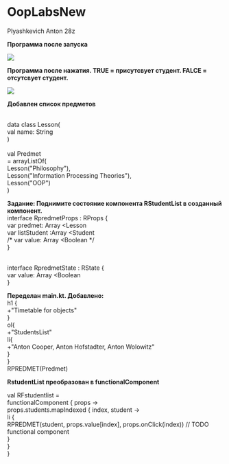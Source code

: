# OopLabsNew
Plyashkevich Anton 28z

**Программа после запуска**

<img src=https://cdn.discordapp.com/attachments/407510344509030400/690966580858847373/unknown.png>

 **Программа после нажатия. TRUE = присутсвует студент. FALCE = отсутсвует студент.**

<img src=https://cdn.discordapp.com/attachments/407510344509030400/690967156539785306/unknown.png>

**Добавлен список предметов** 
 
<br> data class Lesson(
 <br>    val name: String
<br> )
<br> 
<br> val Predmet
  <br>       = arrayListOf(
 <br>    Lesson("Philosophy"),
 <br>    Lesson("Information Processing Theories"),
 <br>    Lesson("OOP")
<br> )

**Задание: Поднимите состояние компонента RStudentList в созданный компонент.**
<br>interface RpredmetProps : RProps {
 <br>   var predmet: Array <Lesson
 <br>   var listStudent :Array <Student
<br> /* var value: Array <Boolean */
<br> }

<br> interface RpredmetState : RState {
 <br>    var value: Array <Boolean
<br> }

**Переделан main.kt. Добавлено:** 
 <br> h1 {
     <br>       +"Timetable for objects"
     <br>   }
       <br> ol{
      <br>      +"StudentsList"
      <br>      li{
          <br>      +"Anton Cooper, Anton Hofstadter, Anton Wolowitz"
    <br>        }
    <br>    }
     <br>   RPREDMET(Predmet)

**RstudentList преобразован в functionalComponent**

val RFstudentlist =
    <br>functionalComponent<RStudentListProps> { props ->
      <br>  props.students.mapIndexed { index, student ->
         <br>   li {
            <br>    RPREDMET(student, props.value[index], props.onClick(index))         // TODO functional component
        <br>    }
       <br> }
 <br>   }
